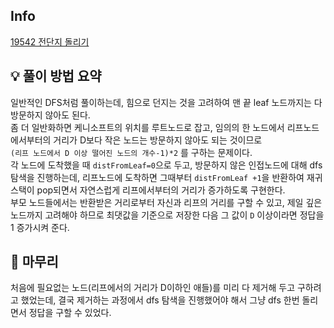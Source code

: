 ## Info
[19542 전단지 돌리기](https://www.acmicpc.net/problem/19542)

## 💡 풀이 방법 요약
일반적인 DFS처럼 풀이하는데, 힘으로 던지는 것을 고려하여 맨 끝 leaf 노드까지는 다 방문하지 않아도 된다.  
좀 더 일반화하면 케니소프트의 위치를 루트노드로 잡고, 임의의 한 노드에서 리프노드에서부터의 거리가 D보다 작은 노드는 방문하지 않아도 되는 것이므로  
`(리프 노드에서 D 이상 떨어진 노드의 개수-1)*2` 를 구하는 문제이다.  
각 노드에 도착했을 때 `distFromLeaf=0`으로 두고, 방문하지 않은 인접노드에 대해 dfs 탐색을 진행하는데, 리프노드에 도착하면 그때부터 `distFromLeaf +1`을 반환하여 재귀스택이 pop되면서 자연스럽게 리프에서부터의 거리가 증가하도록 구현한다.  
부모 노드들에서는 반환받은 거리로부터 자신과 리프의 거리를 구할 수 있고, 제일 깊은 노드까지 고려해야 하므로 최댓값을 기준으로 저장한 다음 그 값이 `D` 이상이라면 정답을 1 증가시켜 준다.


## 🙂 마무리
처음에 필요없는 노드(리프에서의 거리가 D이하인 애들)를 미리 다 제거해 두고 구하려고 했었는데, 결국 제거하는 과정에서 dfs 탐색을 진행했어야 해서 그냥 dfs 한번 돌리면서 정답을 구할 수 있었다.

